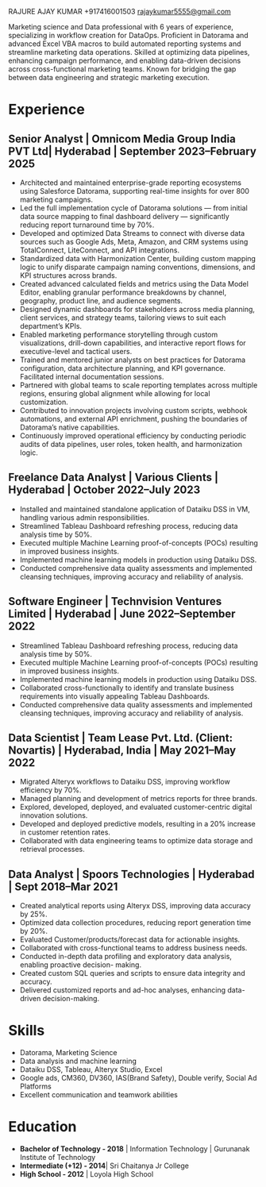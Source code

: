 RAJURE AJAY KUMAR
+917416001503
rajaykumar5555@gmail.com

Marketing science and Data professional with 6 years of experience, specializing in workflow creation for DataOps. Proficient in Datorama and advanced Excel VBA macros to build automated reporting systems and streamline marketing data operations. Skilled at optimizing data pipelines, enhancing campaign performance, and enabling data-driven decisions across cross-functional marketing teams. Known for bridging the gap between data engineering and strategic marketing execution.

# Experience

## Senior Analyst | Omnicom Media Group India PVT Ltd| Hyderabad | September 2023–February 2025

*   Architected and maintained enterprise-grade reporting ecosystems using Salesforce Datorama, supporting real-time insights for over 800 marketing campaigns.
*   Led the full implementation cycle of Datorama solutions — from initial data source mapping to final dashboard delivery — significantly reducing report turnaround time by 70%.
*   Developed and optimized Data Streams to connect with diverse data sources such as Google Ads, Meta, Amazon, and CRM systems using TotalConnect, LiteConnect, and API integrations.
*   Standardized data with Harmonization Center, building custom mapping logic to unify disparate campaign naming conventions, dimensions, and KPI structures across brands.
*   Created advanced calculated fields and metrics using the Data Model Editor, enabling granular performance breakdowns by channel, geography, product line, and audience segments.
*   Designed dynamic dashboards for stakeholders across media planning, client services, and strategy teams, tailoring views to suit each department’s KPIs.
*   Enabled marketing performance storytelling through custom visualizations, drill-down capabilities, and interactive report flows for executive-level and tactical users.
*   Trained and mentored junior analysts on best practices for Datorama configuration, data architecture planning, and KPI governance. Facilitated internal documentation sessions.
*   Partnered with global teams to scale reporting templates across multiple regions, ensuring global alignment while allowing for local customization.
*   Contributed to innovation projects involving custom scripts, webhook automations, and external API enrichment, pushing the boundaries of Datorama’s native capabilities.
*   Continuously improved operational efficiency by conducting periodic audits of data pipelines, user roles, token health, and harmonization logic.

## Freelance Data Analyst | Various Clients | Hyderabad | October 2022–July 2023

*   Installed and maintained standalone application of Dataiku DSS in VM, handling various admin responsibilities.
*   Streamlined Tableau Dashboard refreshing process, reducing data analysis time by 50%.
*   Executed multiple Machine Learning proof-of-concepts (POCs) resulting in improved business insights.
*   Implemented machine learning models in production using Dataiku DSS.
*   Conducted comprehensive data quality assessments and implemented cleansing techniques, improving accuracy and reliability of analysis.

## Software Engineer | Technvision Ventures Limited | Hyderabad | June 2022–September 2022

*   Streamlined Tableau Dashboard refreshing process, reducing data analysis time by 50%.
*   Executed multiple Machine Learning proof-of-concepts (POCs) resulting in improved business insights.
*   Implemented machine learning models in production using Dataiku DSS.
*   Collaborated cross-functionally to identify and translate business requirements into visually appealing Tableau Dashboards.
*   Conducted comprehensive data quality assessments and implemented cleansing techniques, improving accuracy and reliability of analysis.

## Data Scientist | Team Lease Pvt. Ltd. (Client: Novartis) | Hyderabad, India | May 2021–May 2022

*   Migrated Alteryx workflows to Dataiku DSS, improving workflow efficiency by 70%.
*   Managed planning and development of metrics reports for three brands.
*   Explored, developed, deployed, and evaluated customer-centric digital innovation solutions.
*   Developed and deployed predictive models, resulting in a 20% increase in customer retention rates.
*   Collaborated with data engineering teams to optimize data storage and retrieval processes.

## Data Analyst | Spoors Technologies | Hyderabad | Sept 2018–Mar 2021

*   Created analytical reports using Alteryx DSS, improving data accuracy by 25%.
*   Optimized data collection procedures, reducing report generation time by 20%.
*   Evaluated Customer/products/forecast data for actionable insights.
*   Collaborated with cross-functional teams to address business needs.
*   Conducted in-depth data profiling and exploratory data analysis, enabling proactive decision- making.
*   Created custom SQL queries and scripts to ensure data integrity and accuracy.
*   Delivered customized reports and ad-hoc analyses, enhancing data-driven decision-making.

# Skills

*   Datorama, Marketing Science
*   Data analysis and machine learning
*   Dataiku DSS, Tableau, Alteryx Studio, Excel
*   Google ads, CM360, DV360, IAS(Brand Safety), Double verify, Social Ad Platforms
*   Excellent communication and teamwork abilities

# Education

*   **Bachelor of Technology - 2018** | Information Technology | Gurunanak Institute of Technology
*   **Intermediate (+12) - 2014**| Sri Chaitanya Jr College
*   **High School - 2012** | Loyola High School
